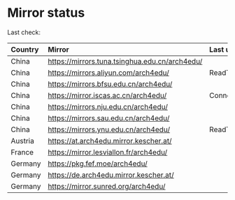 <script src="./time.js"></script>
# Mirror status
Last check: <script type="text/javascript">localize(1694236532.1106353);</script>

|Country|Mirror|Last update|
|:------|:-----|:----------|
|China|https://mirrors.tuna.tsinghua.edu.cn/arch4edu/|<script type="text/javascript">localize(1694025169);</script>|
|China|https://mirrors.aliyun.com/arch4edu/|ReadTimeout|
|China|https://mirrors.bfsu.edu.cn/arch4edu/|<script type="text/javascript">localize(1694025169);</script>|
|China|https://mirror.iscas.ac.cn/arch4edu/|ConnectTimeout|
|China|https://mirrors.nju.edu.cn/arch4edu/|<script type="text/javascript">localize(1694025169);</script>|
|China|https://mirrors.sau.edu.cn/arch4edu/|<script type="text/javascript">localize(1694025169);</script>|
|China|https://mirrors.ynu.edu.cn/arch4edu/|ReadTimeout|
|Austria|https://at.arch4edu.mirror.kescher.at/|<script type="text/javascript">localize(1694025169);</script>|
|France|https://mirror.lesviallon.fr/arch4edu/|<script type="text/javascript">localize(1694025169);</script>|
|Germany|https://pkg.fef.moe/arch4edu/|<script type="text/javascript">localize(1694025169);</script>|
|Germany|https://de.arch4edu.mirror.kescher.at/|<script type="text/javascript">localize(1694025169);</script>|
|Germany|https://mirror.sunred.org/arch4edu/|<script type="text/javascript">localize(1694025169);</script>|

<script src="./tablefilter/tablefilter.js"></script>
<script src="./table.js"></script>